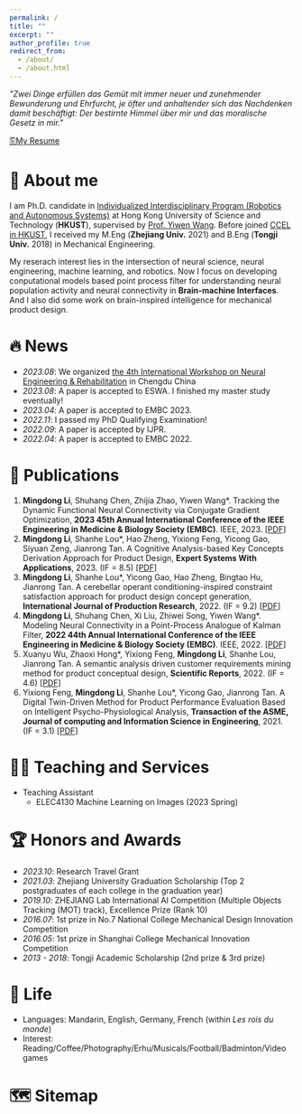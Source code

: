```yaml
---
permalink: /
title: ""
excerpt: ""
author_profile: true
redirect_from: 
  - /about/
  - /about.html
---
```


<!-- {% if site.google_scholar_stats_use_cdn %}
{% assign gsDataBaseUrl = "https://cdn.jsdelivr.net/gh/" | append: site.repository | append: "@" %}
{% else %}
{% assign gsDataBaseUrl = "https://raw.githubusercontent.com/" | append: site.repository | append: "/" %}
{% endif %}
{% assign url = gsDataBaseUrl | append: "google-scholar-stats/gs_data_shieldsio.json" %} -->

<span class='anchor' id='about-me'></span>

*"Zwei Dinge erfüllen das Gemüt mit immer neuer und zunehmender Bewunderung und Ehrfurcht, je öfter und anhaltender sich das Nachdenken damit beschäftigt: Der bestirnte Himmel über mir und das moralische Gesetz in mir."*

[🖺My Resume](https://drive.google.com/file/d/1o8IxkTxctQQ22EMlaFNrtAzalCcecUEF/view?usp=drive_link)


# 📖 About me
I am Ph.D. candidate in <a href="https://ais.hkust.edu.hk/">Individualized Interdisciplinary Program (Robotics and Autonomous Systems)</a> at Hong Kong University of Science and Technology (**HKUST**), supervised by <a href="https://facultyprofiles.hkust.edu.hk/profiles.php?profile=yiwen-wang-eewangyw">Prof. Yiwen Wang</a>. Before joined <a href="https://bmi.hkust.edu.hk/">CCEL in HKUST</a>,  I received my M.Eng (**Zhejiang Univ.** 2021) and B.Eng (**Tongji Univ.** 2018) in Mechanical Engineering.

My reserach interest lies in the intersection of neural science, neural engineering, machine learning, and robotics. Now I focus on developing conputational models based point process filter for understanding neural population activity and neural connectivity in **Brain-machine Interfaces**. And I also did some work on brain-inspired intelligence for mechanical product design.

# 🔥 News
- *2023.08*: We organized <a href="https://ias.hkust.edu.hk/events/the-4th-international-workshop-on-neural-engineering-and-rehabilitation#:~:text=Welcome%20to%20the%20official%20website,science%2C%20computation%2C%20and%20robotics.">the 4th International Workshop on Neural Engineering & Rehabilitation</a> in Chengdu China
- *2023.08*: A paper is accepted to ESWA. I finished my master study eventually!
- *2023.04*: A paper is accepted to EMBC 2023.
- *2022.11*: I passed my PhD Qualifying Examination!
- *2022.09*: A paper is accepted by IJPR.
- *2022.04*: A paper is accepted to EMBC 2022.
<!-- *2021.09*: Join CCEL Group of HKUST!
*2021.03*: Graduate from Zhejiang University! -->

# 📝 Publications
<ol> 
<li><b>Mingdong Li</b>, Shuhang Chen, Zhijia Zhao, Yiwen Wang*. Tracking the Dynamic Functional Neural Connectivity via Conjugate Gradient Optimization, <b>2023 45th Annual International Conference of the IEEE Engineering in Medicine & Biology Society (EMBC)</b>. IEEE, 2023. <a href="https://arinex.com.au/EMBC/pdf/full-paper_1039.pdf">[PDF]</a></li>

<li><b>Mingdong Li</b>, Shanhe Lou*, Hao Zheng, Yixiong Feng, Yicong Gao, Siyuan Zeng, Jianrong Tan. A Cognitive Analysis-based Key Concepts Derivation Approach for Product Design, <b>Expert Systems With Applications</b>, 2023. (IF = 8.5) <a href="https://doi.org/10.1016/j.eswa.2023.121289">[PDF]</a></li>

<li><b>Mingdong Li</b>, Shanhe Lou*, Yicong Gao, Hao Zheng, Bingtao Hu, Jianrong Tan. A cerebellar operant conditioning-inspired constraint satisfaction approach for product design concept generation, <b>International Journal of Production Research</b>, 2022. (IF = 9.2) <a href="https://doi.org/10.1080/00207543.2022.2116734">[PDF]</a></li>

<li><b>Mingdong Li</b>, Shuhang Chen, Xi Liu, Zhiwei Song, Yiwen Wang*. Modeling Neural Connectivity in a Point-Process Analogue of Kalman Filter, <b>2022 44th Annual International Conference of the IEEE Engineering in Medicine & Biology Society (EMBC)</b>. IEEE, 2022. <a href="https://doi.org/10.1109/EMBC48229.2022.9871283">[PDF]</a></li>

<li>Xuanyu Wu, Zhaoxi Hong*, Yixiong Feng, <b>Mingdong Li</b>, Shanhe Lou, Jianrong Tan. A semantic analysis driven customer requirements mining method for product conceptual design, <b>Scientific Reports</b>, 2022. (IF = 4.6) <a href="https://doi.org/10.1038/s41598-022-14396-3">[PDF]</a></li>
  
<li>Yixiong Feng, <b>Mingdong Li</b>, Shanhe Lou*, Yicong Gao, Jianrong Tan. A Digital Twin-Driven Method for Product Performance Evaluation Based on Intelligent Psycho-Physiological Analysis, <b>Transaction of the ASME, Journal of computing and Information Science in Engineering</b>, 2021. (IF = 3.1) <a href="https://doi.org/10.1115/1.4049895">[PDF]</a></li>
</ol> 


# 👨‍💻 Teaching and Services
- Teaching Assistant
  - ELEC4130 Machine Learning on Images (2023 Spring)

  

# 🏆 Honors and Awards
- *2023.10*: Research Travel Grant
- *2021.03*: Zhejiang University Graduation Scholarship (Top 2 postgraduates of each college in the graduation year)
- *2019.10*: ZHEJIANG Lab International AI Competition (Multiple Objects Tracking (MOT) track), Excellence Prize (Rank 10)
- *2016.07*: 1st prize in No.7 National College Mechanical Design Innovation Competition 
- *2016.05*: 1st prize in Shanghai College Mechanical Innovation Competition 
- *2013 - 2018*: Tongji Academic Scholarship (2nd prize & 3rd prize)

<!-- 
# 💻 Internships and Activities
- *2022.05*: A Poster was accepted for The 3rd International Workshop on Neural Engineering & Rehabilitation
- *2017.11 - 2018.03*: Product Management Intern, Schindler China Headquarters, Shanghai. 
- *2017.09*: Tongji University Welcome Days Volunteer.
- *2015.04*: Coordinator of volunteers, China Auto Forum.
- *2014.06*: Outstanding member of Tongji University Students' Union.
-->

# 🎉 Life
- Languages: Mandarin, English, Germany, French (within *Les rois du monde*)
- Interest: Reading/Coffee/Photography/Erhu/Musicals/Football/Badminton/Video games

# 🗺️ Sitemap
<script type='text/javascript' id='clustrmaps' src='//cdn.clustrmaps.com/map_v2.js?cl=080808&w=320&t=tt&d=6KfI5_RwBsDcEGlGl29-mLjAgHNYw9P5ileQjlQfoMk&co=ffffff&cmo=ff8888&cmn=ff3737&ct=808080'></script>
